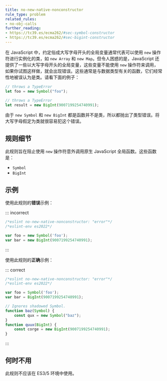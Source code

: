 ```yaml
---
title: no-new-native-nonconstructor
rule_type: problem
related_rules:
- no-obj-calls
further_reading:
- https://tc39.es/ecma262/#sec-symbol-constructor
- https://tc39.es/ecma262/#sec-bigint-constructor
---
```


在 JavaScript 中，约定俗成大写字母开头的全局变量通常代表可以使用 `new` 操作符进行实例化的类，如 `new Array` 和 `new Map`。但令人困惑的是，JavaScript 还提供了一些以大写字母开头的全局变量，这些变量不能使用 `new` 操作符来调用，如果你试图这样做，就会出现错误。这些通常是与数据类型有关的函数，它们经常性地被误认为是类。请看下面的例子：

```js
// throws a TypeError
let foo = new Symbol("foo");

// throws a TypeError
let result = new BigInt(9007199254740991);
```

由于 `new Symbol` 和 `new BigInt` 都是函数并不是类，所以都抛出了类型错误。将大写字母假定为类就很容易犯这个错误。

## 规则细节

此规则旨在阻止使用 `new` 操作符意外调用原生 JavaScript 全局函数。这些函数是：

* `Symbol`
* `BigInt`

## 示例

使用此规则的**错误**示例：

::: incorrect

```js
/*eslint no-new-native-nonconstructor: "error"*/
/*eslint-env es2022*/

var foo = new Symbol('foo');
var bar = new BigInt(9007199254740991);
```

:::

使用此规则的**正确**示例：

::: correct

```js
/*eslint no-new-native-nonconstructor: "error"*/
/*eslint-env es2022*/

var foo = Symbol('foo');
var bar = BigInt(9007199254740991);

// Ignores shadowed Symbol.
function baz(Symbol) {
    const qux = new Symbol("baz");
}
function quux(BigInt) {
    const corge = new BigInt(9007199254740991);
}

```

:::

## 何时不用

此规则不应该在 ES3/5 环境中使用。
